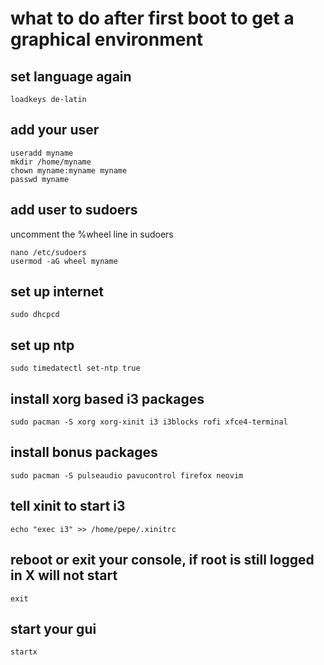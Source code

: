 # what to do after first boot to get a graphical environment

## set language again
```
loadkeys de-latin
```

## add your user
```
useradd myname
mkdir /home/myname
chown myname:myname myname
passwd myname
```

## add user to sudoers

uncomment the %wheel line in sudoers
```
nano /etc/sudoers
usermod -aG wheel myname
```

## set up internet
```
sudo dhcpcd
```

## set up ntp
```
sudo timedatectl set-ntp true
```

## install xorg based i3 packages
```
sudo pacman -S xorg xorg-xinit i3 i3blocks rofi xfce4-terminal
```

## install bonus packages
```
sudo pacman -S pulseaudio pavucontrol firefox neovim
```

## tell xinit to start i3
```
echo "exec i3" >> /home/pepe/.xinitrc
```

## reboot or exit your console, if root is still logged in X will not start
```
exit
```

## start your gui
```
startx
```
